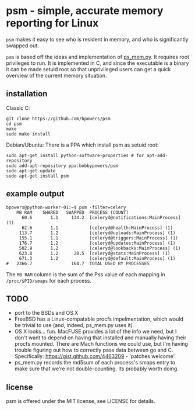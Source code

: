 psm - simple, accurate memory reporting for Linux
=================================================

`psm` makes it easy to see who is resident in memory, and who is
significantly swapped out.

`psm` is based off the ideas and implementation of
[ps_mem.py](https://github.com/pixelb/scripts/commits/master/scripts/ps_mem.py).
It requires root privileges to run.  It is implemented in C, and
since the executable is a binary it can be made setuid root so that
unprivileged users can get a quick overview of the current memory
situation.

installation
------------

Classic C:

    git clone https://github.com/bpowers/psm
    cd psm
    make
    sudo make install

Debian/Ubuntu: There is a PPA which install psm as setuid root:

    sudo apt-get install python-software-properties # for apt-add-repository
    sudo add-apt-repository ppa:bobbypowers/psm
    sudo apt-get update
    sudo apt-get install psm

example output
--------------

    bpowers@python-worker-01:~$ psm -filter=celery
        MB RAM    SHARED   SWAPPED	PROCESS (COUNT)
          60.6       1.1     134.2	[celeryd@notifications:MainProcess] (1)
          62.6       1.1          	[celeryd@health:MainProcess] (1)
         113.7       1.2          	[celeryd@uploads:MainProcess] (1)
         155.1       1.1          	[celeryd@triggers:MainProcess] (1)
         176.7       1.2          	[celeryd@updates:MainProcess] (1)
         502.9       1.2          	[celeryd@lookbacks:MainProcess] (1)
         623.8       1.2      28.5	[celeryd@stats:MainProcess] (1)
         671.3       1.2          	[celeryd@default:MainProcess] (1)
    #   2366.7               164.7	TOTAL USED BY PROCESSES

The `MB RAM` column is the sum of the Pss value of each mapping in
`/proc/$PID/smaps` for each process.

TODO
----

- port to the BSDs and OS X
- FreeBSD has a Linux-compatable procfs impelmentation, which would
  be trivial to use (and, indeed, ps_mem.py uses it).
- OS X looks... fun.  MacFUSE provides a lot of the info we need, but
  I don't want to depend on having that installed and manually having
  their procfs mounted.  There are Mach functions we could use, but
  I'm having trouble figuring out how to correctly pass data between
  go and C.  Specifically: https://gist.github.com/4463209 - 'patches
  welcome'.
- ps_mem.py records the md5sum of each process's smaps entry to make
  sure that we're not double-counting.  Its probably worth doing.

license
-------

psm is offered under the MIT license, see LICENSE for details.
